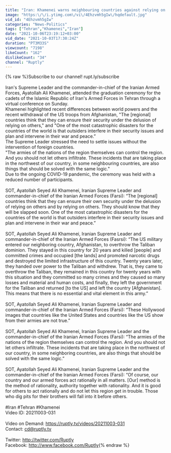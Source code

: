 ```yaml
---
title: "Iran: Khamenei warns neighbouring countries against relying on \"outsiders\" in Tehran address"
image: "https:\/\/i.ytimg.com\/vi\/4Ehzvmh5gIw\/hqdefault.jpg"
vid_id: "4Ehzvmh5gIw"
categories: "News-Politics"
tags: ["Tehran","Khamenei","Iran"]
date: "2021-10-06T23:19:12+03:00"
vid_date: "2021-10-03T17:30:24Z"
duration: "PT3M33S"
viewcount: "7198"
likeCount: "162"
dislikeCount: "34"
channel: "Ruptly"
---
```

{% raw %}Subscribe to our channel! rupt.ly/subscribe<br /><br />Iran's Supreme Leader and the commander-in-chief of the Iranian Armed Forces, Ayatollah Ali Khamenei, attended the graduation ceremony for the cadets of the Islamic Republic of Iran's Armed Forces in Tehran through a virtual conference on Sunday. <br />Khamenei highlighted recent differences between world powers and the recent withdrawal of the US troops from Afghanistan, &quot;The [regional] countries think that they can ensure their security under the delusion of relying on others,&quot; and &quot;One of the most catastrophic disasters for the countries of the world is that outsiders interfere in their security issues and plan and intervene in their war and peace.” <br />The Supreme Leader stressed the need to settle issues without the intervention of foreign countries. <br />&quot;The armies of the nations of the region themselves can control the region. And you should not let others infiltrate. These incidents that are taking place in the northwest of our country, in some neighbouring countries, are also things that should be solved with the same logic.&quot; <br />Due to the ongoing COVID-19 pandemic, the ceremony was held with a reduced number of participants.<br /><br />SOT, Ayatollah Seyed Ali Khamenei, Iranian Supreme Leader and commander-in-chief of the Iranian Armed Forces (Farsi): “The [regional] countries think that they can ensure their own security under the delusion of relying on others and by relying on others. They should know that they will be slapped soon. One of the most catastrophic disasters for the countries of the world is that outsiders interfere in their security issues and plan and intervene in their war and peace.” <br /><br />SOT, Ayatollah Seyed Ali Khamenei, Iranian Supreme Leader and commander-in-chief of the Iranian Armed Forces (Fasrsi): “The US military entered our neighboring country, Afghanistan, to overthrow the Taliban dominion. They stayed in this country for 20 years and killed [people] and committed crimes and occupied [the lands] and promoted narcotic drugs and destroyed the limited infrastructure of this country. Twenty years later, they handed over power to the Taliban and withdrew. That is, they came to overthrow the Taliban, they remained in this country for twenty years with this situation and they committed so many crimes and they caused so many losses and material and human costs, and finally, they left the government for the Taliban and returned [to the US] and left the country [Afghanistan]. This means that there is no essential and vital element in this army.” <br /><br />SOT, Ayatollah Seyed Ali Khamenei, Iranian Supreme Leader and commander-in-chief of the Iranian Armed Forces (Farsi): “These Hollywood images that countries like the United States and countries like the US show from their armies are not true.”<br /><br />SOT, Ayatollah Seyed Ali Khamenei, Iranian Supreme Leader and the commander-in-chief of the Iranian Armed Forces (Farsi): “The armies of the nations of the region themselves can control the region. And you should not let others infiltrate. These incidents that are taking place in the northwest of our country, in some neighboring countries, are also things that should be solved with the same logic.” <br /><br />SOT, Ayatollah Seyed Ali Khamenei, Iranian Supreme Leader and the commander-in-chief of the Iranian Armed Forces (Farsi): “Of course, our country and our armed forces act rationally in all matters. [Our] method is the method of rationality, authority together with rationality. And it is good for others to act rationally and do not let this region get in trouble. Those who dig pits for their brothers will fall into it before others.<br /><br />#Iran #Tehran #Khamenei<br />    Video ID: 20211003-031<br /><br />    Video on Demand: <a rel="nofollow" target="blank" href="https://ruptly.tv/videos/20211003-031">https://ruptly.tv/videos/20211003-031</a><br />    Contact: cd@ruptly.tv    <br /><br />    Twitter: <a rel="nofollow" target="blank" href="http://twitter.com/Ruptly">http://twitter.com/Ruptly</a><br />    Facebook: <a rel="nofollow" target="blank" href="http://www.facebook.com/Ruptly">http://www.facebook.com/Ruptly</a>{% endraw %}
